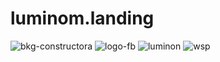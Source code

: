 # luminom.landing
![bkg-constructora](https://user-images.githubusercontent.com/82297777/114476639-37600d80-9bc0-11eb-9e4e-b019738642d6.png)
![logo-fb](https://user-images.githubusercontent.com/82297777/114476652-41820c00-9bc0-11eb-9615-e2390d777ddb.png)
![luminon](https://user-images.githubusercontent.com/82297777/114476661-46df5680-9bc0-11eb-9ef7-49ac5ae4fb33.png)
![wsp](https://user-images.githubusercontent.com/82297777/114476671-4ba40a80-9bc0-11eb-81e1-e046b08b3ce5.png)

